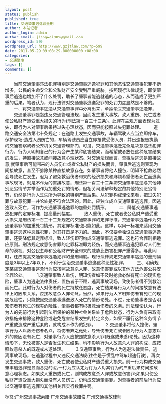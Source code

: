 ```yaml
---
layout: post
status: publish
published: true
title: 交通肇事逃逸罪量刑
author: 本站记者
author_login: admin
author_email: jiangwei909@gmail.com
wordpress_id: 599
wordpress_url: http://www.gzjtlaw.com/?p=599
date: 2011-05-29 09:08:29.000000000 +08:00
categories:
- 交通肇事
tags: []
comments: []
---
```

　　当前交通肇事违法犯罪特别是交通肇事逃逸犯罪和其他恶性交通肇事犯罪不断增多，公民的生命安全和公私财产安全受到严重威胁。按照现行法律规定，即使肇事后逃逸也增加不了什么处罚，助长了肇事者能逃就逃的心态，从而造成了更加严重的后果。笔者认为，现行法律对交通肇事逃逸犯罪的处罚力度显然是不够的。　　一、将交通肇事逃逸从交通肇事罪中分离出来，单独设立交通肇事逃逸罪。　　交通肇事罪是指违反交通管理法规，因而发生重大事故，致人重伤、死亡或者使公私财产遭受重大损失的行为(刑法第一百三十三条)。此罪在主观方面表现为过失，即行为人对肇事后果持过失心理状态，因而只能按照过失犯罪处理。　　道路交通安全法第七十条规定：在道路上发生交通事故，车辆驾驶人应当立即停车，保护现场;造成人员伤亡的，车辆驾驶员应当立即抢救受伤人员，并迅速报告执勤的交通警察或者公安机关交通管理部门。可见，交通肇事逃逸完全是故意违法犯罪行为，行为人明知自己的行为会产生某种危害结果，而希望或者放任这种危害结果的发生，持直接故意或间接故意心理状态。对交通法规而言，肇事后逃逸是直接故意;就肇事后可能带来的人员伤亡或者公私财产的损失而言，肇事后逃逸则表现为间接故意，甚至不排除某种直接故意存在，如肇事者将他人撞伤，明知不抢救必然会导致死亡发生，但为了避免救治伤者带来的经济损失和麻烦希望伤者死亡而逃离事故现场，就是不作为的直接故意。刑法第一百三十三条把交通肇事逃逸与其他特别恶劣情节并举而作为加重处罚的情形，但相关司法解释规定的其他特别恶劣情节，仍然是行为人过失所为导致的特别严重后果。从犯罪构成理论来看，把过失犯罪与故意犯罪一并论处是不符合法理的。因此，应独立成立交通肇事逃逸罪，因逃逸致人死亡，可作为交通肇事逃逸罪的加重处罚情形。　　二、降低交通肇事逃逸犯罪的定罪标准，提高量刑幅度。　　致人重伤、死亡或者使公私财产遭受重大损失是刑法第一百三十三条规定的交通肇事罪的定罪标准。交通肇事逃逸作为交通肇事罪的加重处罚情形，其定罪标准也只能如此。这样，以同一标准来适用交通肇事逃逸这种恶性犯罪，对其打击是不力的。因此，不仅要单独设立交通肇事逃逸罪，还要降低其定罪标准，致人轻伤即可构成交通肇事逃逸罪。这也符合罪刑相适应原则。刑法规定故意伤害罪的定罪标准即为轻伤，而交通肇事逃逸犯罪对人们生命的漠视、对公民生命和公私财产安全带来的威胁比伤害犯罪严重得多。与此同时，还应提高交通肇事逃逸犯罪的量刑幅度。现行法律规定交通肇事逃逸的量刑幅度是3年以上7年以下，不利于惩治交通肇事逃逸这种恶性犯罪。　　三、明确规定某些交通肇事逃逸行为应按照故意杀人罪、故意伤害罪或以其他方法危害公共安全罪论处。　　1.交通肇事致人重伤，明知伤者如不及时抢救必然有死亡的现实危险，肇事人为逃避法律责任，置伤者于不顾，逃离事故现场，致使伤者得不到救治而死亡。此时行为人对伤者的死亡持放任态度，死亡结果与行为人的间接故意有法律上的因果关系，应按故意杀人罪论处。当然，如果行为人不明知伤者有死亡的现实危险性，只能按照交通肇事逃逸致人死亡的情形论处。不过，无论肇事者是否明知伤者有死亡的现实危险性，肇事者都有积极救治伤者的义务。刑法理论认为，行为人的先前行为引起刑法所保护的某种社会关系处于危险状态，行为人负有采取有效措施来排除这种危险或避免危害结果发生的特定义务，如果不履行这种义务情节严重或造成严重后果的，就构成不作为的犯罪。　　2.交通肇事将他人撞伤，肇事行为人以救治伤者名义，将伤者弃之他处，导致伤者死亡或者因为行为人意志以外的原因没有死亡，对肇事行为人应按照故意杀人罪(既遂或未遂)论处。因为这种情形下，无论被害人是否发生死亡结果，均不影响行为人故意杀人罪的构成，应按照故意杀人的既遂或未遂处理。　　3.交通肇事后，行为人为逃避法律责任，逃离事故现场，在逃逸过程中又违反交通法规(往往是于慌乱中驾车超速行驶)，再次发生交通事故，致人重伤、死亡或者使公私财产遭受重大损失。前一行为构成交通肇事逃逸罪是显而易见的;后一行为应认定为行为人对其行为的严重后果持间接故意心理状态。如果致人重伤或死亡，则构成故意杀人罪或故意伤害罪;如果只使公私财产遭受重大损失而没有人员伤亡，仍构成交通肇事罪。对肇事者的前后行为应以交通肇事逃逸罪和其他相关罪实行数罪并罚。标签:广州交通事故索赔 广州交通事故赔偿 广州交通事故律师

